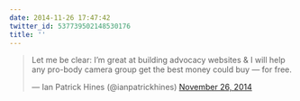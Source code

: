 ```yaml
---
date: 2014-11-26 17:47:42
twitter_id: 537739502148530176
title: ''
---
```


<blockquote class="twitter-tweet"><p lang="en" dir="ltr">Let me be clear: I’m great at building advocacy websites &amp; I will help any pro-body camera group get the best money could buy — for free.</p>&mdash; Ian Patrick Hines (@ianpatrickhines) <a href="https://twitter.com/ianpatrickhines/status/537706335803310080?ref_src=twsrc%5Etfw">November 26, 2014</a></blockquote>
<script async src="https://platform.twitter.com/widgets.js" charset="utf-8"></script>

